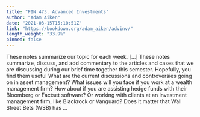 ```yaml
---
title: "FIN 473. Advanced Investments"
author: "Adam Aiken"
date: "2021-03-15T15:10:51Z"
link: "https://bookdown.org/adam_aiken/advinv/"
length_weight: "33.9%"
pinned: false
---
```


These notes summarize our topic for each week. [...] These notes summarize, discuss, and add commentary to the articles and cases that we are discussing during our brief time together this semester. Hopefully, you find them useful What are the current discussions and controversies going on in asset management? What issues will you face if you work at a wealth management firm? How about if you are assisting hedge funds with their Bloomberg or Factset software? Or working with clients at an investment management firm, like Blackrock or Vanguard? Does it matter that Wall Street Bets (WSB) has ...
